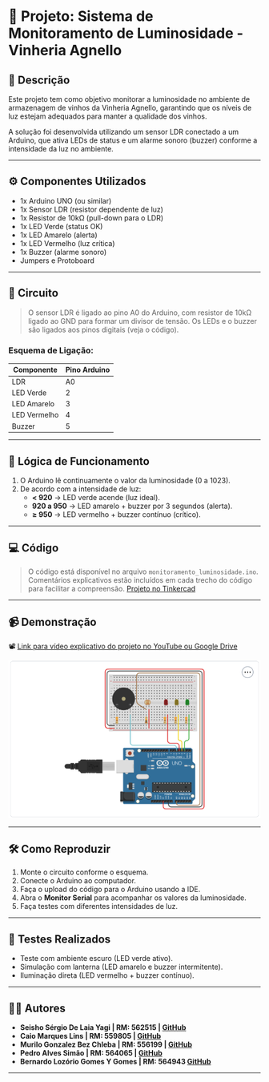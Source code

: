 # 🍷 Projeto: Sistema de Monitoramento de Luminosidade - Vinheria Agnello

## 📌 Descrição

Este projeto tem como objetivo monitorar a luminosidade no ambiente de armazenagem de vinhos da Vinheria Agnello, garantindo que os níveis de luz estejam adequados para manter a qualidade dos vinhos.

A solução foi desenvolvida utilizando um sensor LDR conectado a um Arduino, que ativa LEDs de status e um alarme sonoro (buzzer) conforme a intensidade da luz no ambiente.

---

## ⚙️ Componentes Utilizados

- 1x Arduino UNO (ou similar)
- 1x Sensor LDR (resistor dependente de luz)
- 1x Resistor de 10kΩ (pull-down para o LDR)
- 1x LED Verde (status OK)
- 1x LED Amarelo (alerta)
- 1x LED Vermelho (luz crítica)
- 1x Buzzer (alarme sonoro)
- Jumpers e Protoboard

---

## 📐 Circuito

> O sensor LDR é ligado ao pino A0 do Arduino, com resistor de 10kΩ ligado ao GND para formar um divisor de tensão.
> Os LEDs e o buzzer são ligados aos pinos digitais (veja o código).

### Esquema de Ligação:
| Componente     | Pino Arduino |
|----------------|--------------|
| LDR            | A0           |
| LED Verde      | 2            |
| LED Amarelo    | 3            |
| LED Vermelho   | 4            |
| Buzzer         | 5            |

---

## 🧠 Lógica de Funcionamento

1. O Arduino lê continuamente o valor da luminosidade (0 a 1023).
2. De acordo com a intensidade de luz:
   - **< 920** → LED verde acende (luz ideal).
   - **920 a 950** → LED amarelo + buzzer por 3 segundos (alerta).
   - **≥ 950** → LED vermelho + buzzer contínuo (crítico).

---

## 💻 Código

> O código está disponível no arquivo `monitoramento_luminosidade.ino`.  
> Comentários explicativos estão incluídos em cada trecho do código para facilitar a compreensão.
> [Projeto no Tinkercad](https://www.tinkercad.com/things/iJeQ5Kf2WLZ-projeto-vinheria-agnello-monitoramento-de-luminosidade?sharecode=4Y4KSU1p4C9rEcj6dODHFztzy4WUz27XdVN2U-gBZsY)

---

## 📹 Demonstração

📽️ [Link para vídeo explicativo do projeto no YouTube ou Google Drive](https://youtu.be/OkLkFdUQTN8)

![Foto do projeto](imagem.png)

---

## 🛠️ Como Reproduzir

1. Monte o circuito conforme o esquema.
2. Conecte o Arduino ao computador.
3. Faça o upload do código para o Arduino usando a IDE.
4. Abra o **Monitor Serial** para acompanhar os valores da luminosidade.
5. Faça testes com diferentes intensidades de luz.

---

## 🧪 Testes Realizados

- Teste com ambiente escuro (LED verde ativo).
- Simulação com lanterna (LED amarelo e buzzer intermitente).
- Iluminação direta (LED vermelho + buzzer contínuo).

---

## 👨‍💻 Autores

- **Seisho Sérgio De Laia Yagi | RM: 562515 | [GitHub](https://github.com/sergioyagi)**
- **Caio Marques Lins | RM: 559805 | [GitHub](https://github.com/loffcm)**
- **Murilo Gonzalez Bez Chleba | RM: 556199 | [GitHub](https://github.com/MuriloBezChleba)**
- **Pedro Alves Simão | RM: 564065 | [GitHub](https://github.com/Pedro-Simao-Maker)**
- **Bernardo Lozório Gomes Y Gomes | RM: 564943 [GitHub](https://github.com/bernard0g)**

---

